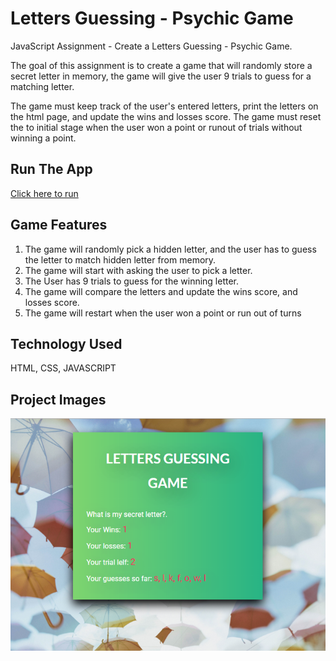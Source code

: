 # Letters Guessing - Psychic Game
JavaScript Assignment - Create a Letters Guessing - Psychic Game.

The goal of this assignment is to create a game that will randomly store a secret letter in memory, the game will give the user 9 trials to guess for a matching letter.

The game must keep track of the user's entered letters, print the letters on the html page, and update the wins and losses score. The game must reset the to initial stage when the user won a point or runout of trials without winning a point. 

## Run The App
[Click here to run](https://tvn9.github.io/PsychicGame/)

## Game Features
1. The game will randomly pick a hidden letter, and the user has to guess the letter to match hidden letter from memory.
2. The game will start with asking the user to pick a letter.
3. The User has 9 trials to guess for the winning letter.
4. The game will compare the letters and update the wins score, and losses score.
5. The game will restart when the user won a point or run out of turns

## Technology Used
HTML, CSS, JAVASCRIPT

## Project Images
![Product Screenshots](assets/images/letterGuessGame.png)
